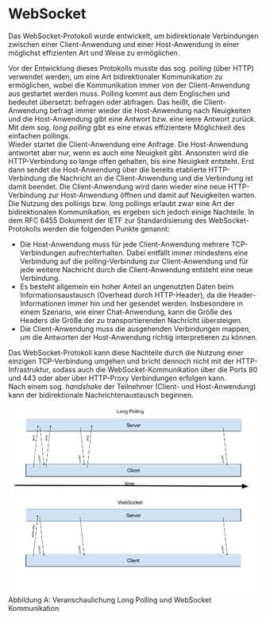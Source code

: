 # WebSocket

Das WebSocket-Protokoll wurde entwickelt, um bidirektionale Verbindungen zwischen einer Client-Anwendung und einer Host-Anwendung in einer möglichst effizienten Art und Weise zu ermöglichen.  
  
Vor der Entwicklung dieses Protokolls musste das sog. _polling_ (über HTTP) verwendet werden, um eine Art bidirektionaler Kommunikation zu ermöglichen, wobei die Kommunikation immer von der Client-Anwendung aus gestartet werden muss.
Polling kommt aus dem Englischen und bedeutet übersetzt: befragen oder abfragen. Das heißt, die Client-Anwendung befragt immer wieder die Host-Anwendung nach Neuigkeiten und die Host-Anwendung gibt eine Antwort bzw. eine leere Antwort zurück. Mit dem sog. _long polling_ gibt es eine etwas effizientere Möglichkeit des einfachen pollings.  
Wieder startet die Client-Anwendung eine Anfrage. Die Host-Anwendung antwortet aber nur, wenn es auch eine Neuigkeit gibt. Ansonsten wird die HTTP-Verbindung so lange offen gehalten, bis eine Neuigkeit entsteht. Erst dann sendet die Host-Anwendung über die bereits etablierte HTTP-Verbindung die Nachricht an die Client-Anwendung und die Verbindung ist damit beendet. Die Client-Anwendung wird dann wieder eine neue HTTP-Verbindung zur Host-Anwendung öffnen und damit auf Neuigkeiten warten.  
Die Nutzung des pollings bzw. long pollings erlaubt zwar eine Art der bidirektionalen Kommunikation, es ergeben sich jedoch einige Nachteile. In dem RFC 6455 Dokument der IETF zur Standardisierung des WebSocket-Protokolls werden die folgenden Punkte genannt:  
* Die Host-Anwendung muss für jede Client-Anwendung mehrere TCP-Verbindungen aufrechterhalten. Dabei entfällt immer mindestens eine Verbindung auf die polling-Verbindung zur Client-Anwendung und für jede weitere Nachricht durch die Client-Anwendung entsteht eine neue Verbindung.
* Es besteht allgemein ein hoher Anteil an ungenutzten Daten beim Informationsaustausch (Overhead durch HTTP-Header), da die Header-Informationen immer hin und her gesendet werden. Insbesondere in einem Szenario, wie einer Chat-Anwendung, kann die Größe des Headers die Größe der zu transportierenden Nachricht übersteigen.
* Die Client-Anwendung muss die ausgehenden Verbindungen mappen, um die Antworten der Host-Anwendung richtig interpretieren zu können.  
  
  
Das WebSocket-Protokoll kann diese Nachteile durch die Nutzung einer einzigen TCP-Verbindung umgehen und bricht dennoch nicht mit der HTTP-Infrastruktur, sodass auch die WebSocket-Kommunikation über die Ports 80 und 443 oder aber über HTTP-Proxy Verbindungen erfolgen kann.  
Nach einem sog. _handshake_ der Teilnehmer (Client- und Host-Anwendung) kann der bidirektionale Nachrichtenaustausch beginnen.


![](/assets/longpolling_websocket.png)Abbildung A: Veranschaulichung Long Polling und WebSocket Kommunikation


